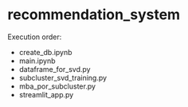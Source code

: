 # recommendation_system

Execution order:

- create_db.ipynb
- main.ipynb
- dataframe_for_svd.py
- subcluster_svd_training.py
- mba_por_subcluster.py
- streamlit_app.py
